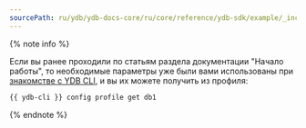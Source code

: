 ```yaml
---
sourcePath: ru/ydb/ydb-docs-core/ru/core/reference/ydb-sdk/example/_includes/pars_from_profile_hint.md
---
```

{% note info %}

Если вы ранее проходили по статьям раздела документации "Начало работы", то необходимые параметры уже были вами использованы при [знакомстве с YDB CLI](../../../../getting_started/cli.md), и вы их можете получить из профиля:

``` bash
{{ ydb-cli }} config profile get db1
```

{% endnote %}